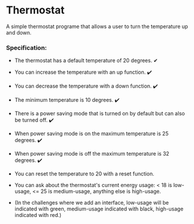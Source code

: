 # Thermostat

A simple thermostat programe that allows a user to turn the temperature up and down.

### Specification:

- The thermostat has a default temperature of 20 degrees. ✔
- You can increase the temperature with an up function. ✔️
- You can decrease the temperature with a down function. ✔️
- The minimum temperature is 10 degrees. ✔️
- There is a power saving mode that is turned on by default but can also be turned off. ✔️
- When power saving mode is on the maximum temperature is 25 degrees. ✔️
- When power saving mode is off the maximum temperature is 32 degrees. ✔️

- You can reset the temperature to 20 with a reset function.
- You can ask about the thermostat's current energy usage: < 18 is low-usage, <= 25 is medium-usage, anything else is high-usage.
- (In the challenges where we add an interface, low-usage will be indicated with green, medium-usage indicated with black, high-usage indicated with red.)
